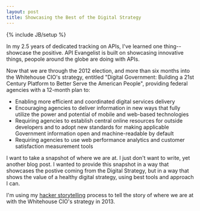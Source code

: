 ```yaml
---
layout: post
title: Showcasing the Best of the Digital Strategy
---
```


{% include JB/setup %}

<p>In my 2.5 years of dedicated tracking on APIs, I've learned one thing--showcase the positive.  API Evangelist is built on showcasing innovative things, peopole around the globe are doing with APIs.</p>
<p>Now that we are through the 2012 election, and more than six months into the Whitehouse CIO's strategy, entitled "Digital Government: Building a 21st Century Platform to Better Serve the American People", providing federal agencies with a 12-month plan to:</p>
<ul>
<li>Enabling more efficient and coordinated digital services delivery</li>
<li>Encouraging agencies to deliver information in new ways that fully utilize the power and potential of mobile and web-based technologies</li>
<li>Requiring agencies to establish central online resources for outside developers and to adopt new standards for making applicable Government information open and machine-readable by default</li>
<li>Requiring agencies to use web performance analytics and customer satisfaction measurement tools</li>
</ul>
<p>I want to take a snapshot of where we are at. I just don't want to write, yet another blog post.  I wanted to provide this snapshot in a way that showcases the postive coming from the Digital Strategy, but in a way that shows the value of a healthy digital strategy, using best tools and approach I can.</p>
<p>I'm using my <a href="http://hackerstorytelling.com" target="_blank">hacker storytelling</a> process to tell the story of where we are at with the Whitehouse CIO's strategy in 2013.<p>
 
